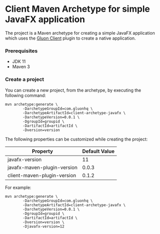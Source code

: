 # Client Maven Archetype for simple JavaFX application

The project is a Maven archetype for creating a simple JavaFX application
which uses the [Gluon Client](https://docs.gluonhq.com/client/) plugin to create a native application.

### Prerequisites

* JDK 11
* Maven 3

### Create a project

You can create a new project, from the archetype, by executing the following command:

```
mvn archetype:generate \
        -DarchetypeGroupId=com.gluonhq \
        -DarchetypeArtifactId=client-archetype-javafx \
        -DarchetypeVersion=0.0.1 \
        -DgroupId=groupid \
        -DartifactId=artifactId \
        -Dversion=version
```

The following properties can be customized while creating the project:

| Property                    | Default Value |
| --------------------------- | ------------- |
| javafx-version              | 11            |
| javafx-maven-plugin-version | 0.0.3         |
| client-maven-plugin-version | 0.1.2         |

For example:

```
mvn archetype:generate \
        -DarchetypeGroupId=com.gluonhq \
        -DarchetypeArtifactId=client-archetype-javafx \
        -DarchetypeVersion=0.0.1 \
        -DgroupId=groupid \
        -DartifactId=artifactId \
        -Dversion=version \
        -Djavafx-version=12
```
